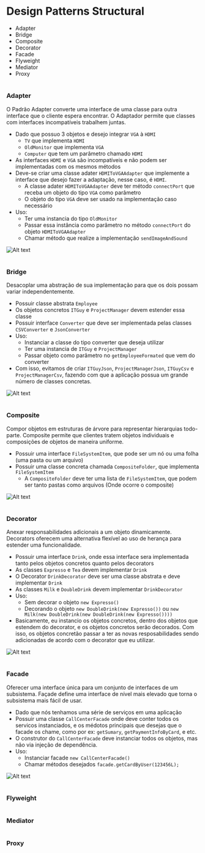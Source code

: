 #  Design Patterns Structural

* Adapter
* Bridge
* Composite
* Decorator
* Facade
* Flyweight
* Mediator
* Proxy

#
### Adapter

O Padrão Adapter converte uma interface de uma classe para outra interface que o cliente espera encontrar. 
O Adaptador permite que classes com interfaces incompatíveis trabalhem juntas.

* Dado que possuo 3 objetos e desejo integrar `VGA` à `HDMI`
    * `TV` que implementa `HDMI`
    * `OldMonitor` que implementa `VGA`
    * `Computer` que tem um parâmetro chamado `HDMI`
* As interfaces `HDMI` e `VGA` são incompatíveis e não podem ser implementadas com os mesmos métodos
* Deve-se criar uma classe adater `HDMIToVGAAdapter` que implemente a interface que desejo fazer a adaptação,
nesse caso, é `HDMI`.
    * A classe adater `HDMIToVGAAdapter` deve ter método `connectPort` que receba um objeto do tipo `VGA` como parâmetro
    * O objeto do tipo `VGA` deve ser usado na implementação caso necessário
* Uso: 
    * Ter uma instancia do tipo `OldMonitor`
    * Passar essa instância como parâmetro no método `connectPort` do objeto `HDMIToVGAAdapter`
    * Chamar método que realize a implementação `sendImageAndSound`


![Alt text](imgs/adapter.jpg "Adapter")
#
### Bridge

Desacoplar uma abstração de sua implementação para que os dois possam variar independentemente.

* Possuir classe abstrata `Employee`
* Os objetos concretos `ITGuy` e `ProjectManager` devem estender essa classe
* Possuir interface `Converter` que deve ser implementada pelas classes `CSVConverter` e `JsonConverter`
* Uso:
    * Instanciar a classe do tipo converter que deseja utilizar
    * Ter uma instancia de `ITGuy` e `ProjectManager`
    * Passar objeto como parâmetro no `getEmployeeFormated` que vem do converter
* Com isso, evitamos de criar `ITGuyJson`, `ProjectManagerJson`, `ITGuyCsv` e `ProjectManagerCsv`, fazendo com que a 
aplicação possua um grande número de classes concretas.

![Alt text](imgs/bridge.jpg "Bridge")
#
### Composite

Compor objetos em estruturas de árvore para representar hierarquias todo-parte. Composite permite que clientes tratem 
objetos individuais e composições de objetos de maneira uniforme.

* Possuir uma interface `FileSystemItem`, que pode ser um nó ou uma folha (uma pasta ou um arquivo)
* Possuir uma classe concreta chamada `CompositeFolder`, que implementa `FileSystemItem`
    * A `CompositeFolder` deve ter uma lista de `FileSystemItem`, que podem ser tanto pastas como arquivos 
    (Onde ocorre o composite)
    

![Alt text](imgs/composite.jpg "Composite")
#
### Decorator

Anexar responsabilidades adicionais a um objeto dinamicamente. Decorators oferecem uma alternativa flexível ao uso de 
herança para estender uma funcionalidade.

* Possuir uma interface `Drink`, onde essa interface sera implementada tanto pelos objetos concretos quanto pelos 
decorators
* As classes `Expresso` e `Tea` devem implementar `Drink`
* O Decorator `DrinkDecorator` deve ser uma classe abstrata e deve implementar `Drink`
* As classes `Milk` e `DoubleDrink` devem implementar `DrinkDecorator`
* Uso:
    * Sem decorar o objeto `new Expresso()`
    * Decorando o objeto `new DoubleDrink(new Expresso())` ou `new Milk(new DoubleDrink(new DoubleDrink(new Expresso())))`
* Basicamente, eu instancio os objetos concretos, dentro dos objetos que estendem do decorator, e os objetos concretos
serão decorados. Com isso, os objetos concretão passar a ter as novas resposabilidades sendo adicionadas de acordo com 
o decorator que eu utilizar.


![Alt text](imgs/decorator.jpg "Decorator")
#
### Facade

Oferecer uma interface única para um conjunto de interfaces de um subsistema. Façade define uma interface de nível mais 
elevado que torna o subsistema mais fácil de usar.

* Dado que nós tenhamos uma série de serviços em uma aplicação
* Possuir uma classe `CallCenterFacade` onde deve conter todos os servicos instanciados, e os médotos principais que 
desejas que o facade os chame, como por ex: `getSumary`, `getPaymentInfoByCard`, e etc.
* O construtor do `CallCenterFacade` deve instanciar todos os objetos, mas não via injeção de dependência.
* Uso:
    * Instanciar facade `new CallCenterFacade()`
    * Chamar métodos desejados `facade.getCardByUser(123456L);`

![Alt text](imgs/facade.jpg "Facade")
#
### Flyweight

#
### Mediator 

#
### Proxy